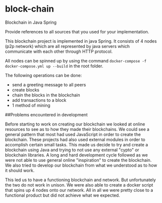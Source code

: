 # block-chain

Blockchain in Java Spring

Provide references to all sources that you used for your implementation.

This blockchain project is implemented in java Spring. It consists of 4 nodes (p2p network) which are all represented by java servers which communicate with each other through HTTP protocol.

All nodes can be spinned up by using the command ```docker-compose -f docker-compose.yml up --build``` in the root folder. 

The following operations can be done:
- send a greeting message to all peers
- create blocks
- chain the blocks in the blockchain
- add transactions to a block
- 1 method of mining 

##Problems encountered in development

Before starting to work on creating our blockchain we looked at online resources to see as to how they made their blockchains. We could see a general pattern that most had used JavaScript in order to create the blockchain. These projects had also used external modules in order to accomplish certain small tasks. This made us decide to try and create a blockchain using Java and trying to not use any external "cypto" or blockchain libraries. A long and hard development cycle followed as we were not able to use general online "inspiration" to create the blockchain. We also tried to develop our blockchain from what we understood as to how it should work. 

This led us to have a functioning blockchain and network. But unfortunately the two do not work in unison. We were also able to create a docker script that spins up 4 nodes onto our network. All in all we were pretty close to a functional product but did not achieve what we expected.
